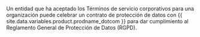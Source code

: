 Un entidad que ha aceptado los Términos de servicio corporativos para una organización puede celebrar un contrato de protección de datos con {{ site.data.variables.product.prodname_dotcom }} para dar cumplimiento al Reglamento General de Protección de Datos (RGPD).
